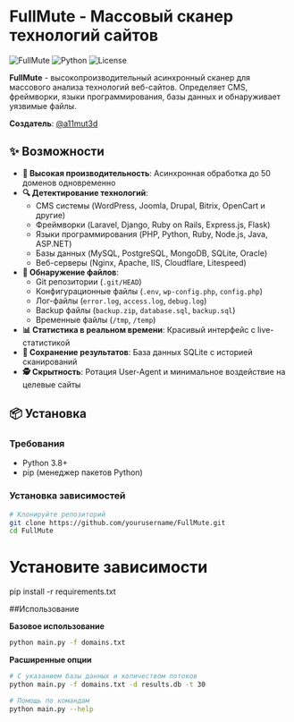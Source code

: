 # FullMute - Массовый сканер технологий сайтов

![FullMute](https://img.shields.io/badge/FullMute-v1.0.0-green.svg)
![Python](https://img.shields.io/badge/Python-3.8%2B-blue.svg)
![License](https://img.shields.io/badge/License-MIT-yellow.svg)

**FullMute** - высокопроизводительный асинхронный сканер для массового анализа технологий веб-сайтов. Определяет CMS, фреймворки, языки программирования, базы данных и обнаруживает уязвимые файлы.

**Создатель**: [@a11mut3d](https://t.me/a11mut3d)

## ✨ Возможности

- **🚀 Высокая производительность**: Асинхронная обработка до 50 доменов одновременно
- **🔍 Детектирование технологий**:
  - CMS системы (WordPress, Joomla, Drupal, Bitrix, OpenCart и другие)
  - Фреймворки (Laravel, Django, Ruby on Rails, Express.js, Flask)
  - Языки программирования (PHP, Python, Ruby, Node.js, Java, ASP.NET)
  - Базы данных (MySQL, PostgreSQL, MongoDB, SQLite, Oracle)
  - Веб-серверы (Nginx, Apache, IIS, Cloudflare, Litespeed)
- **📁 Обнаружение файлов**:
  - Git репозитории (`.git/HEAD`)
  - Конфигурационные файлы (`.env`, `wp-config.php`, `config.php`)
  - Лог-файлы (`error.log`, `access.log`, `debug.log`)
  - Backup файлы (`backup.zip`, `database.sql`, `backup.sql`)
  - Временные файлы (`/tmp`, `/temp`)
- **📊 Статистика в реальном времени**: Красивый интерфейс с live-статистикой
- **💾 Сохранение результатов**: База данных SQLite с историей сканирований
- **🕵️ Скрытность**: Ротация User-Agent и минимальное воздействие на целевые сайты

## 📦 Установка

### Требования
- Python 3.8+
- pip (менеджер пакетов Python)

### Установка зависимостей
```bash
# Клонируйте репозиторий
git clone https://github.com/yourusername/FullMute.git
cd FullMute
```
# Установите зависимости
pip install -r requirements.txt

##Использование

**Базовое использование**
```bash
python main.py -f domains.txt
```
**Расширенные опции**
```bash
# С указанием базы данных и количеством потоков
python main.py -f domains.txt -d results.db -t 30

# Помощь по командам
python main.py --help
```
